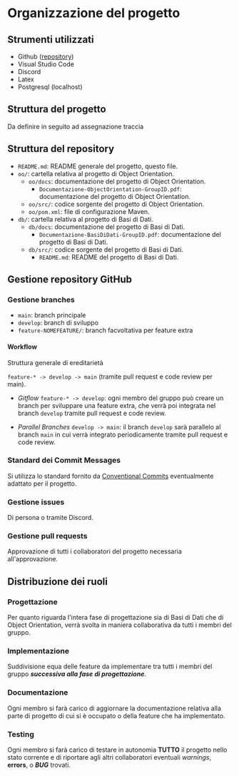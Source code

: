 # Organizzazione del progetto

## Strumenti utilizzati

- Github ([repository](https://www.youtube.com/watch?v=p7YXXieghto))
- Visual Studio Code
- Discord
- Latex
- Postgresql (localhost)

## Struttura del progetto

Da definire in seguito ad assegnazione traccia

## Struttura del repository

- `README.md`: README generale del progetto, questo file.
- `oo/`: cartella relativa al progetto di Object Orientation.
  - `oo/docs`: documentazione del progetto di Object Orientation.
    - `Documentazione-ObjectOrientation-GroupID.pdf`: documentazione del progetto di Object Orientation.
  - `oo/src/`: codice sorgente del progetto di Object Orientation.
  - `oo/pom.xml`: file di configurazione Maven.
- `db/`: cartella relativa al progetto di Basi di Dati.
  - `db/docs`: documentazione del progetto di Basi di Dati.
    - `Documentazione-BasiDiDati-GroupID.pdf`: documentazione del progetto di Basi di Dati.
  - `db/src/`: codice sorgente del progetto di Basi di Dati.
    - `README.md`: README del progetto di Basi di Dati.

## Gestione repository GitHub

### Gestione branches

- `main`: branch principale
- `develop`: branch di sviluppo
- `feature-NOMEFEATURE/`: branch facvoltativa per feature extra

#### Workflow

Struttura generale di ereditarietà

`feature-* -> develop -> main` (tramite pull request e code review per main).

- _Gitflow_ `feature-* -> develop`: ogni membro del gruppo può creare un branch per sviluppare una feature extra, che verrà poi integrata nel branch `develop` tramite pull request e code review.

- _Parallel Branches_ `develop -> main`: il branch `develop` sarà parallelo al branch `main` in cui verrà integrato periodicamente tramite pull request e code review.

### Standard dei Commit Messages

Si utilizza lo standard fornito da [Conventional Commits](https://www.conventionalcommits.org/en/v1.0.0/) eventualmente adattato per il progetto.

### Gestione issues

Di persona o tramite Discord.

### Gestione pull requests

Approvazione di tutti i collaboratori del progetto necessaria all'approvazione.

## Distribuzione dei ruoli

### Progettazione

Per quanto riguarda l'intera fase di progettazione sia di Basi di Dati che di Object Orientation, verrà svolta in maniera collaborativa da tutti i membri del gruppo.

### Implementazione

Suddivisione equa delle feature da implementare tra tutti i membri del gruppo **_successiva alla fase di progettazione_**.

### Documentazione

Ogni membro si farà carico di aggiornare la documentazione relativa alla parte di progetto di cui si è occupato o della feature che ha implementato.

### Testing

Ogni membro si farà carico di testare in autonomia **TUTTO** il progetto nello stato corrente e di riportare agli altri collaboratori eventuali _warnings_, **errors**, o **_BUG_** trovati.
